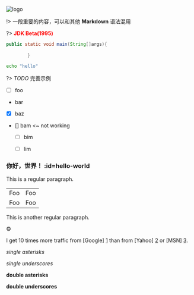 ![logo](https://docsify.js.org/_media/icon.svg ':size=5%')

!> 一段重要的内容，可以和其他 **Markdown** 语法混用

?> **<font color=red>JDK Beta(1995)</font>**

```java
public static void main(String[]args){
        
        }
```

```bash
echo "hello"
```

?> _TODO_ 完善示例


- [ ] foo
- bar
- [x] baz
- [] bam <~ not working
    - [ ] bim
    - [ ] lim


### 你好，世界！ :id=hello-world


This is a regular paragraph.

<table>
    <tr>
        <td>Foo</td>
        <td>Foo</td>
    </tr>
    <tr>
        <td>Foo</td>
        <td>Foo</td>
    </tr>
</table>

This is another regular paragraph.


&copy;

I get 10 times more traffic from [Google] [1] than from
[Yahoo] [2] or [MSN] [3].

[1]: http://google.com/        "Google"
[2]: http://search.yahoo.com/  "Yahoo Search"
[3]: http://search.msn.com/    "MSN Search"


*single asterisks*

_single underscores_

**double asterisks**

__double underscores__